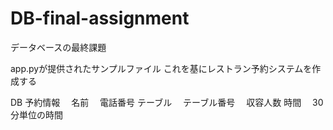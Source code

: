 # DB-final-assignment
データベースの最終課題

app.pyが提供されたサンプルファイル
これを基にレストラン予約システムを作成する

DB
予約情報
　名前
　電話番号
テーブル
　テーブル番号
　収容人数
時間
　30分単位の時間

